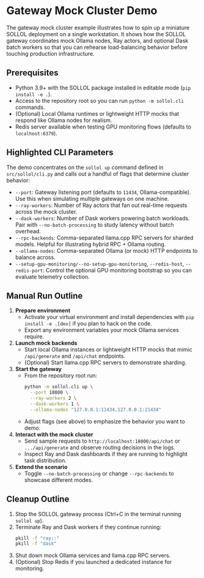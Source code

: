 # Gateway Mock Cluster Demo

The gateway mock cluster example illustrates how to spin up a miniature SOLLOL deployment on a single workstation.  It shows how the SOLLOL gateway coordinates mock Ollama nodes, Ray actors, and optional Dask batch workers so that you can rehearse load-balancing behavior before touching production infrastructure.

## Prerequisites
- Python 3.9+ with the SOLLOL package installed in editable mode (`pip install -e .`).
- Access to the repository root so you can run `python -m sollol.cli` commands.
- (Optional) Local Ollama runtimes or lightweight HTTP mocks that respond like Ollama nodes for realism.
- Redis server available when testing GPU monitoring flows (defaults to `localhost:6379`).

## Highlighted CLI Parameters
The demo concentrates on the `sollol up` command defined in `src/sollol/cli.py` and calls out a handful of flags that determine cluster behavior:

- `--port`: Gateway listening port (defaults to `11434`, Ollama-compatible). Use this when simulating multiple gateways on one machine.
- `--ray-workers`: Number of Ray actors that fan out real-time requests across the mock cluster.
- `--dask-workers`: Number of Dask workers powering batch workloads. Pair with `--no-batch-processing` to study latency without batch overhead.
- `--rpc-backends`: Comma-separated llama.cpp RPC servers for sharded models. Helpful for illustrating hybrid RPC + Ollama routing.
- `--ollama-nodes`: Comma-separated Ollama (or mock) HTTP endpoints to balance across.
- `--setup-gpu-monitoring/--no-setup-gpu-monitoring`, `--redis-host`, `--redis-port`: Control the optional GPU monitoring bootstrap so you can evaluate telemetry collection.

## Manual Run Outline
1. **Prepare environment**
   - Activate your virtual environment and install dependencies with `pip install -e .[dev]` if you plan to hack on the code.
   - Export any environment variables your mock Ollama services require.
2. **Launch mock backends**
   - Start local Ollama instances or lightweight HTTP mocks that mimic `/api/generate` and `/api/chat` endpoints.
   - (Optional) Start llama.cpp RPC servers to demonstrate sharding.
3. **Start the gateway**
   - From the repository root run:
     ```bash
     python -m sollol.cli up \
       --port 18000 \
       --ray-workers 2 \
       --dask-workers 1 \
       --ollama-nodes "127.0.0.1:11434,127.0.0.1:21434"
     ```
   - Adjust flags (see above) to emphasize the behavior you want to demo.
4. **Interact with the mock cluster**
   - Send sample requests to `http://localhost:18000/api/chat` or `.../api/generate` and observe routing decisions in the logs.
   - Inspect Ray and Dask dashboards if they are running to highlight task distribution.
5. **Extend the scenario**
   - Toggle `--no-batch-processing` or change `--rpc-backends` to showcase different modes.

## Cleanup Outline
1. Stop the SOLLOL gateway process (Ctrl+C in the terminal running `sollol up`).
2. Terminate Ray and Dask workers if they continue running:
   ```bash
   pkill -f "ray::"
   pkill -f "dask"
   ```
3. Shut down mock Ollama services and llama.cpp RPC servers.
4. (Optional) Stop Redis if you launched a dedicated instance for monitoring.

